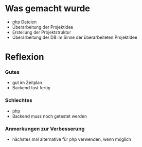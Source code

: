 # Was gemacht wurde
- php Dateien
- Überarbeitung der Projektidee
- Erstellung der Projektstruktur
- Überarbeitung der DB im Sinne der überarbeiteten Projektidee

# Reflexion
### Gutes
- gut im Zeitplan
- Backend fast fertig
### Schlechtes
- php
- Backend muss noch getestet werden
### Anmerkungen zur Verbesserung
- nächstes mal alternative für php verwenden, wenn möglich
